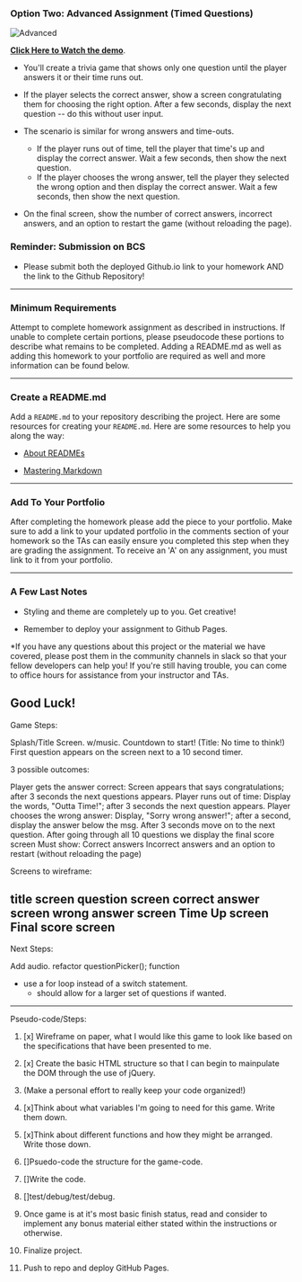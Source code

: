 ### Option Two: Advanced Assignment (Timed Questions)

![Advanced](Images/2-advanced.jpg)

**[Click Here to Watch the demo](https://youtu.be/xhmmiRmxQ8Q)**.

* You'll create a trivia game that shows only one question until the player answers it or their time runs out.

* If the player selects the correct answer, show a screen congratulating them for choosing the right option. After a few seconds, display the next question -- do this without user input.

* The scenario is similar for wrong answers and time-outs.

  * If the player runs out of time, tell the player that time's up and display the correct answer. Wait a few seconds, then show the next question.
  * If the player chooses the wrong answer, tell the player they selected the wrong option and then display the correct answer. Wait a few seconds, then show the next question.

* On the final screen, show the number of correct answers, incorrect answers, and an option to restart the game (without reloading the page).

### Reminder: Submission on BCS

* Please submit both the deployed Github.io link to your homework AND the link to the Github Repository!

- - -

### Minimum Requirements

Attempt to complete homework assignment as described in instructions. If unable to complete certain portions, please pseudocode these portions to describe what remains to be completed. Adding a README.md as well as adding this homework to your portfolio are required as well and more information can be found below.

- - -

### Create a README.md

Add a `README.md` to your repository describing the project. Here are some resources for creating your `README.md`. Here are some resources to help you along the way:

* [About READMEs](https://help.github.com/articles/about-readmes/)

* [Mastering Markdown](https://guides.github.com/features/mastering-markdown/)

- - -

### Add To Your Portfolio

After completing the homework please add the piece to your portfolio. Make sure to add a link to your updated portfolio in the comments section of your homework so the TAs can easily ensure you completed this step when they are grading the assignment. To receive an 'A' on any assignment, you must link to it from your portfolio.

- - -

### A Few Last Notes

* Styling and theme are completely up to you. Get creative!

* Remember to deploy your assignment to Github Pages.

*If you have any questions about this project or the material we have covered, please post them in the community channels in slack so that your fellow developers can help you! If you're still having trouble, you can come to office hours for assistance from your instructor and TAs.

  **Good Luck!**
-----

Game Steps:

Splash/Title Screen. w/music. Countdown to start! (Title: No time to think!)
First question appears on the screen next to a 10 second timer.

3 possible outcomes:

Player gets the answer correct: Screen appears that says congratulations; after 3 seconds the next questions appears.
Player runs out of time: Display the words, "Outta Time!"; after 3 seconds the next question appears.
Player chooses the wrong answer: Display, "Sorry wrong answer!"; after a second, display the answer below the msg. After 3 seconds move on to the next question.
After going through all 10 questions we display the final score screen
  Must show:
      Correct answers
      Incorrect answers
      and an option to restart (without reloading the page)

Screens to wireframe:

  title screen
  question screen
    correct answer screen
    wrong answer screen
    Time Up screen
    Final score screen
-----

Next Steps:

<!-- Create "page-states" for [(1)Time's Up! (2)Sorry Wrong Answer! (3)Congratulations! (4)Next Question] You chose the correct answer!
create functions to alter DOM of targetMainContent to the specific "page-states" when called.
Link these page-state function calls to the interval timer and different click events.
Once basic functionality of game is achieved..
Create page-states for the final score screen.
Once that's done if there's time, create a splash screen (on index.html)
AND THEN change code to call nextQuestion function (page-state)
test/debug forever. -->

Add audio.
refactor questionPicker(); function
  - use a for loop instead of a switch statement.
    - should allow for a larger set of questions if wanted.


-----

Pseudo-code/Steps:

1. [x] Wireframe on paper, what I would like this game to look like based on the specifications that have been presented to me.

2. [x] Create the basic HTML structure so that I can begin to mainpulate the DOM through the use of jQuery.

3. (Make a personal effort to really keep your code organized!)

4. [x]Think about what variables I'm going to need for this game. Write them down.

5. [x]Think about different functions and how they might be arranged. Write those down.

6. []Psuedo-code the structure for the game-code.

7. []Write the code.

8. []test/debug/test/debug.

9. Once game is at it's most basic finish status, read and consider to implement any bonus material either stated within the instructions or otherwise.

10. Finalize project.

11. Push to repo and deploy GitHub Pages.


